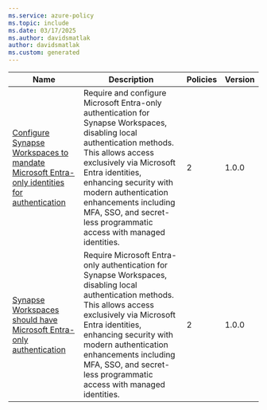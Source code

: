 ```yaml
---
ms.service: azure-policy
ms.topic: include
ms.date: 03/17/2025
ms.author: davidsmatlak
author: davidsmatlak
ms.custom: generated
---
```


|Name |Description |Policies |Version |
|---|---|---|---|
|[Configure Synapse Workspaces to mandate Microsoft Entra-only identities for authentication](https://github.com/Azure/azure-policy/blob/master/built-in-policies/policySetDefinitions/Synapse/WorkspaceAadOnlyAuthenticationEnforcement_Modify.json) |Require and configure Microsoft Entra-only authentication for Synapse Workspaces, disabling local authentication methods. This allows access exclusively via Microsoft Entra identities, enhancing security with modern authentication enhancements including MFA, SSO, and secret-less programmatic access with managed identities. |2 |1.0.0 |
|[Synapse Workspaces should have Microsoft Entra-only authentication](https://github.com/Azure/azure-policy/blob/master/built-in-policies/policySetDefinitions/Synapse/WorkspaceAadOnlyAuthenticationEnforcement_Audit.json) |Require Microsoft Entra-only authentication for Synapse Workspaces, disabling local authentication methods. This allows access exclusively via Microsoft Entra identities, enhancing security with modern authentication enhancements including MFA, SSO, and secret-less programmatic access with managed identities. |2 |1.0.0 |
